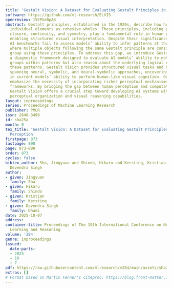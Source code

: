 ```yaml
---
title: 'Gestalt Vision: A Dataset for Evaluating Gestalt Principles in Visual Perception'
software: https://github.com/ml-research/ELVIS
openreview: I5EPUe0pAB
abstract: Gestalt principles, established in the 1920s, describe how humans perceive
  individual elements as cohesive wholes. These principles, including proximity, similarity,
  closure, continuity, and symmetry, play a fundamental role in human perception,
  enabling structured visual interpretation. Despite their significance, existing
  AI benchmarks fail to assess models’ ability to infer patterns at the group level,
  where multiple objects following the same Gestalt principle are considered as a
  group using these principles. To address this gap, we introduce Gestalt Vision,
  a diagnostic framework designed to evaluate AI models’ ability to not only identify
  groups within patterns but also reason about the underlying logical rules governing
  these patterns. Gestalt Vision provides structured visual tasks and baseline evaluations
  spanning neural, symbolic, and neural-symbolic approaches, uncovering key limitations
  in current models’ ability to perform human-like visual cognition. Our findings
  emphasize the necessity of incorporating richer perceptual mechanisms into AI reasoning
  frameworks. By bridging the gap between human perception and computational models,
  Gestalt Vision offers a crucial step toward developing AI systems with improved
  perceptual organization and visual reasoning capabilities.
layout: inproceedings
series: Proceedings of Machine Learning Research
publisher: PMLR
issn: 2640-3498
id: sha25a
month: 0
tex_title: 'Gestalt Vision: A Dataset for Evaluating Gestalt Principles in Visual
  Perception'
firstpage: 873
lastpage: 890
page: 873-890
order: 873
cycles: false
bibtex_author: Sha, Jingyuan and Shindo, Hikaru and Kersting, Kristian and Dhami,
  Devendra Singh
author:
- given: Jingyuan
  family: Sha
- given: Hikaru
  family: Shindo
- given: Kristian
  family: Kersting
- given: Devendra Singh
  family: Dhami
date: 2025-10-07
address:
container-title: Proceedings of The 19th International Conference on Neurosymbolic
  Learning and Reasoning
volume: '284'
genre: inproceedings
issued:
  date-parts:
  - 2025
  - 10
  - 7
pdf: https://raw.githubusercontent.com/mlresearch/v284/main/assets/sha25a/sha25a.pdf
extras: []
# Format based on Martin Fenner's citeproc: https://blog.front-matter.io/posts/citeproc-yaml-for-bibliographies/
---
```

